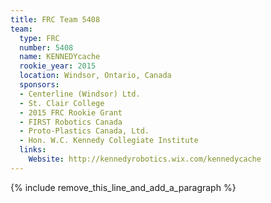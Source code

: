 ```yaml
---
title: FRC Team 5408
team:
  type: FRC
  number: 5408
  name: KENNEDYcache
  rookie_year: 2015
  location: Windsor, Ontario, Canada
  sponsors:
  - Centerline (Windsor) Ltd.
  - St. Clair College
  - 2015 FRC Rookie Grant
  - FIRST Robotics Canada
  - Proto-Plastics Canada, Ltd.
  - Hon. W.C. Kennedy Collegiate Institute
  links:
    Website: http://kennedyrobotics.wix.com/kennedycache
---
```


{% include remove_this_line_and_add_a_paragraph %}